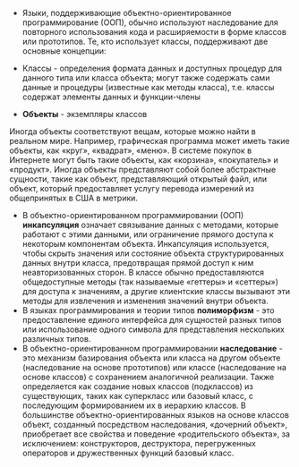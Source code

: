 
- Языки, поддерживающие объектно-ориентированное программирование (ООП), обычно используют наследование для повторного использования кода и расширяемости в форме классов или прототипов. Те, кто использует классы, поддерживают две основные концепции:

 - Классы - определения формата данных и доступных процедур для данного типа или класса объекта; могут также содержать сами данные и процедуры (известные как методы класса), т.е. классы содержат элементы данных и функции-члены
 - **Объекты** - экземпляры классов

Иногда объекты соответствуют вещам, которые можно найти в реальном мире. Например, графическая программа может иметь такие объекты, как «круг», «квадрат», «меню». В системе покупок в Интернете могут быть такие объекты, как «корзина», «покупатель» и «продукт». Иногда объекты представляют собой более абстрактные сущности, такие как объект, представляющий открытый файл, или объект, который предоставляет услугу перевода измерений из общепринятых в США в метрики.

- В объектно-ориентированном программировании (ООП) **инкапсуляция** означает связывание данных с методами, которые работают с этими данными, или ограничение прямого доступа к некоторым компонентам объекта. Инкапсуляция используется, чтобы скрыть значения или состояние объекта структурированных данных внутри класса, предотвращая прямой доступ к ним неавторизованных сторон. В классе обычно предоставляются общедоступные методы (так называемые «геттеры» и «сеттеры») для доступа к значениям, а другие клиентские классы вызывают эти методы для извлечения и изменения значений внутри объекта.
- В языках программирования и теории типов **полиморфизм** - это предоставление единого интерфейса для сущностей разных типов или использование одного символа для представления нескольких различных типов.
- В объектно-ориентированном программировании **наследование** - это механизм базирования объекта или класса на другом объекте (наследование на основе прототипов) или классе (наследование на основе классов) с сохранением аналогичной реализации. Также определяется как создание новых классов (подклассов) из существующих, таких как суперкласс или базовый класс, с последующим формированием их в иерархию классов. В большинстве объектно-ориентированных языков на основе классов объект, созданный посредством наследования, «дочерний объект», приобретает все свойства и поведение «родительского объекта», за исключением: конструкторов, деструктора, перегруженных операторов и дружественных функций базовый класс.
